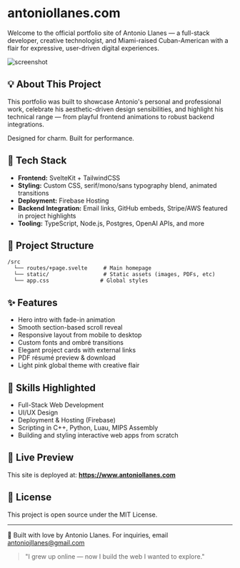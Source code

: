 # antoniollanes.com

Welcome to the official portfolio site of Antonio Llanes — a full-stack developer, creative technologist, and Miami-raised Cuban-American with a flair for expressive, user-driven digital experiences.

![screenshot](./screenshot.png)

## 💡 About This Project

This portfolio was built to showcase Antonio's personal and professional work, celebrate his aesthetic-driven design sensibilities, and highlight his technical range — from playful frontend animations to robust backend integrations.

Designed for charm. Built for performance.

## 🚀 Tech Stack

- **Frontend:** SvelteKit + TailwindCSS
- **Styling:** Custom CSS, serif/mono/sans typography blend, animated transitions
- **Deployment:** Firebase Hosting
- **Backend Integration:** Email links, GitHub embeds, Stripe/AWS featured in project highlights
- **Tooling:** TypeScript, Node.js, Postgres, OpenAI APIs, and more

## 📁 Project Structure

```
/src
  └── routes/+page.svelte     # Main homepage
  └── static/                 # Static assets (images, PDFs, etc)
  └── app.css                # Global styles
```

## ✨ Features

- Hero intro with fade-in animation
- Smooth section-based scroll reveal
- Responsive layout from mobile to desktop
- Custom fonts and ombré transitions
- Elegant project cards with external links
- PDF résumé preview & download
- Light pink global theme with creative flair

## 🧠 Skills Highlighted

- Full-Stack Web Development
- UI/UX Design
- Deployment & Hosting (Firebase)
- Scripting in C++, Python, Luau, MIPS Assembly
- Building and styling interactive web apps from scratch

## 📸 Live Preview

This site is deployed at:
**https://www.antoniollanes.com**

## 🧾 License

This project is open source under the MIT License.

---

🖤 Built with love by Antonio Llanes. For inquiries, email [antoniojllanes@gmail.com](mailto:antoniojllanes@gmail.com)

> "I grew up online — now I build the web I wanted to explore."
